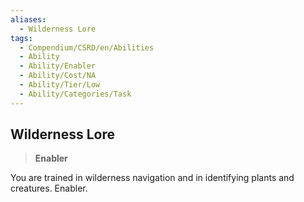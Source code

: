 ```yaml
---
aliases:
  - Wilderness Lore
tags:
  - Compendium/CSRD/en/Abilities
  - Ability
  - Ability/Enabler
  - Ability/Cost/NA
  - Ability/Tier/Low
  - Ability/Categories/Task
---
```

    
      
## Wilderness Lore      
>**Enabler**    
      
You are trained in wilderness navigation and in identifying plants and creatures. Enabler.
